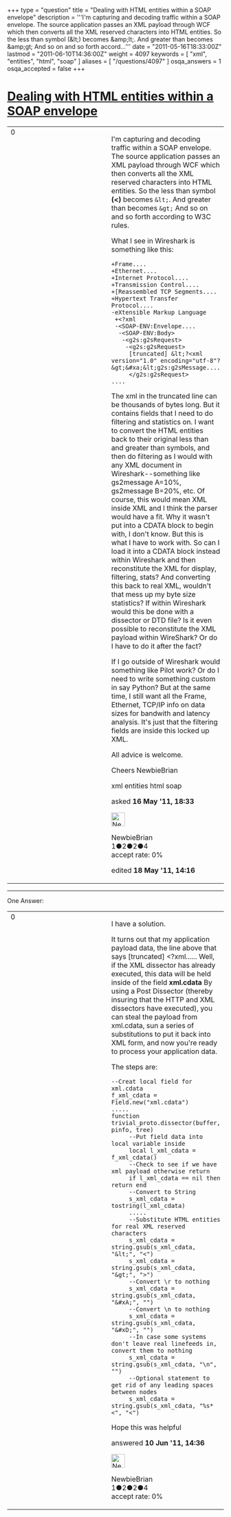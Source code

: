 +++
type = "question"
title = "Dealing with HTML entities within a SOAP envelope"
description = '''I&#x27;m capturing and decoding traffic within a SOAP envelope. The source application passes an XML payload through WCF which then converts all the XML reserved characters into HTML entities. So the less than symbol (&amp;lt;) becomes &amp;amp;lt;. And greater than becomes &amp;amp;gt; And so on and so forth accord...'''
date = "2011-05-16T18:33:00Z"
lastmod = "2011-06-10T14:36:00Z"
weight = 4097
keywords = [ "xml", "entities", "html", "soap" ]
aliases = [ "/questions/4097" ]
osqa_answers = 1
osqa_accepted = false
+++

<div class="headNormal">

# [Dealing with HTML entities within a SOAP envelope](/questions/4097/dealing-with-html-entities-within-a-soap-envelope)

</div>

<div id="main-body">

<div id="askform">

<table id="question-table" style="width:100%;"><colgroup><col style="width: 50%" /><col style="width: 50%" /></colgroup><tbody><tr class="odd"><td style="width: 30px; vertical-align: top"><div class="vote-buttons"><span id="post-4097-upvote" class="ajax-command post-vote up" rel="nofollow" title="I like this post (click again to cancel)"> </span><div id="post-4097-score" class="post-score" title="current number of votes">0</div><span id="post-4097-downvote" class="ajax-command post-vote down" rel="nofollow" title="I dont like this post (click again to cancel)"> </span> <span id="favorite-mark" class="ajax-command favorite-mark" rel="nofollow" title="mark/unmark this question as favorite (click again to cancel)"> </span><div id="favorite-count" class="favorite-count"></div></div></td><td><div id="item-right"><div class="question-body"><p>I'm capturing and decoding traffic within a SOAP envelope. The source application passes an XML payload through WCF which then converts all the XML reserved characters into HTML entities. So the less than symbol <strong>(&lt;)</strong> becomes <code>&amp;lt;</code>. And greater than becomes <code>&amp;gt;</code> And so on and so forth according to W3C rules.</p><p>What I see in Wireshark is something like this:</p><pre><code>+Frame....
+Ethernet....
+Internet Protocol....
+Transmission Control....
+[Reassembled TCP Segments....
+Hypertext Transfer Protocol....
-eXtensible Markup Language
 +&lt;?xml
 -&lt;SOAP-ENV:Envelope....
  -&lt;SOAP-ENV:Body&gt;
   -&lt;g2s:g2sRequest&gt;
    -&lt;g2s:g2sRequest&gt;
     [truncated] &amp;lt;?&lt;xml version=&quot;1.0&quot; encoding=&quot;utf-8&quot;?&amp;gt;&amp;#xa;&amp;lt;g2s:g2sMessage....
     &lt;/g2s:g2sRequest&gt;
....</code></pre><p>The xml in the truncated line can be thousands of bytes long. But it contains fields that I need to do filtering and statistics on. I want to convert the HTML entities back to their original less than and greater than symbols, and then do filtering as I would with any XML document in Wireshark--something like gs2message A=10%, gs2message B=20%, etc. Of course, this would mean XML inside XML and I think the parser would have a fit. Why it wasn't put into a CDATA block to begin with, I don't know. But this is what I have to work with. So can I load it into a CDATA block instead within Wireshark and then reconstitute the XML for display, filtering, stats? And converting this back to real XML, wouldn't that mess up my byte size statistics? If within Wireshark would this be done with a dissector or DTD file? Is it even possible to reconstitute the XML payload within WireShark? Or do I have to do it after the fact?<br />
</p><p>If I go outside of Wireshark would something like Pilot work? Or do I need to write something custom in say Python? But at the same time, I still want all the Frame, Ethernet, TCP/IP info on data sizes for bandwith and latency analysis. It's just that the filtering fields are inside this locked up XML.</p><p>All advice is welcome.</p><p>Cheers NewbieBrian</p></div><div id="question-tags" class="tags-container tags"><span class="post-tag tag-link-xml" rel="tag" title="see questions tagged &#39;xml&#39;">xml</span> <span class="post-tag tag-link-entities" rel="tag" title="see questions tagged &#39;entities&#39;">entities</span> <span class="post-tag tag-link-html" rel="tag" title="see questions tagged &#39;html&#39;">html</span> <span class="post-tag tag-link-soap" rel="tag" title="see questions tagged &#39;soap&#39;">soap</span></div><div id="question-controls" class="post-controls"></div><div class="post-update-info-container"><div class="post-update-info post-update-info-user"><p>asked <strong>16 May '11, 18:33</strong></p><img src="https://secure.gravatar.com/avatar/6d70926a09a65b1329fb803549ab7205?s=32&amp;d=identicon&amp;r=g" class="gravatar" width="32" height="32" alt="NewbieBrian&#39;s gravatar image" /><p><span>NewbieBrian</span><br />
<span class="score" title="1 reputation points">1</span><span title="2 badges"><span class="badge1">●</span><span class="badgecount">2</span></span><span title="2 badges"><span class="silver">●</span><span class="badgecount">2</span></span><span title="4 badges"><span class="bronze">●</span><span class="badgecount">4</span></span><br />
<span class="accept_rate" title="Rate of the user&#39;s accepted answers">accept rate:</span> <span title="NewbieBrian has no accepted answers">0%</span> </br></p></div><div class="post-update-info post-update-info-edited"><p><span> edited <strong>18 May '11, 14:16</strong> </span></p></div></div><div id="comments-container-4097" class="comments-container"></div><div id="comment-tools-4097" class="comment-tools"></div><div class="clear"></div><div id="comment-4097-form-container" class="comment-form-container"></div><div class="clear"></div></div></td></tr></tbody></table>

------------------------------------------------------------------------

<div class="tabBar">

<span id="sort-top"></span>

<div class="headQuestions">

One Answer:

</div>

</div>

<span id="4516"></span>

<div id="answer-container-4516" class="answer answered-by-owner">

<table style="width:100%;"><colgroup><col style="width: 50%" /><col style="width: 50%" /></colgroup><tbody><tr class="odd"><td style="width: 30px; vertical-align: top"><div class="vote-buttons"><span id="post-4516-upvote" class="ajax-command post-vote up" rel="nofollow" title="I like this post (click again to cancel)"> </span><div id="post-4516-score" class="post-score" title="current number of votes">0</div><span id="post-4516-downvote" class="ajax-command post-vote down" rel="nofollow" title="I dont like this post (click again to cancel)"> </span></div></td><td><div class="item-right"><div class="answer-body"><p>I have a solution.</p><p>It turns out that my application payload data, the line above that says [truncated] &lt;?xml...... Well, if the XML dissector has already executed, this data will be held inside of the field <strong>xml.cdata</strong> By using a Post Dissector (thereby insuring that the HTTP and XML dissectors have executed), you can steal the payload from xml.cdata, sun a series of substitutions to put it back into XML form, and now you're ready to process your application data.</p><p>The steps are:</p><pre><code>--Creat local field for xml.cdata
f_xml_cdata = Field.new(&quot;xml.cdata&quot;)
.....
function trivial_proto.dissector(buffer, pinfo, tree)
     --Put field data into local variable inside
     local l_xml_cdata = f_xml_cdata()
     --Check to see if we have xml payload otherwise return
     if l_xml_cdata == nil then return end
     --Convert to String
     s_xml_cdata = tostring(l_xml_cdata)
     .....
     --Substitute HTML entities for real XML reserved characters
     s_xml_cdata = string.gsub(s_xml_cdata, &quot;&amp;lt;&quot;, &quot;&lt;&quot;)
     s_xml_cdata = string.gsub(s_xml_cdata, &quot;&amp;gt;&quot;, &quot;&gt;&quot;)
     --Convert \r to nothing
     s_xml_cdata = string.gsub(s_xml_cdata, &quot;&amp;#xA;&quot;, &quot;&quot;)
     --Convert \n to nothing
     s_xml_cdata = string.gsub(s_xml_cdata, &quot;&amp;#xD;&quot;, &quot;&quot;)
     --In case some systems don&#39;t leave real linefeeds in, convert them to nothing
     s_xml_cdata = string.gsub(s_xml_cdata, &quot;\n&quot;, &quot;&quot;)
     --Optional statement to get rid of any leading spaces between nodes
     s_xml_cdata = string.gsub(s_xml_cdata, &quot;%s*&lt;&quot;, &quot;&lt;&quot;)</code></pre><p>Hope this was helpful</p></div><div class="answer-controls post-controls"></div><div class="post-update-info-container"><div class="post-update-info post-update-info-user"><p>answered <strong>10 Jun '11, 14:36</strong></p><img src="https://secure.gravatar.com/avatar/6d70926a09a65b1329fb803549ab7205?s=32&amp;d=identicon&amp;r=g" class="gravatar" width="32" height="32" alt="NewbieBrian&#39;s gravatar image" /><p><span>NewbieBrian</span><br />
<span class="score" title="1 reputation points">1</span><span title="2 badges"><span class="badge1">●</span><span class="badgecount">2</span></span><span title="2 badges"><span class="silver">●</span><span class="badgecount">2</span></span><span title="4 badges"><span class="bronze">●</span><span class="badgecount">4</span></span><br />
<span class="accept_rate" title="Rate of the user&#39;s accepted answers">accept rate:</span> <span title="NewbieBrian has no accepted answers">0%</span></p></div></div><div id="comments-container-4516" class="comments-container"></div><div id="comment-tools-4516" class="comment-tools"></div><div class="clear"></div><div id="comment-4516-form-container" class="comment-form-container"></div><div class="clear"></div></div></td></tr></tbody></table>

</div>

<div class="paginator-container-left">

</div>

</div>

</div>

